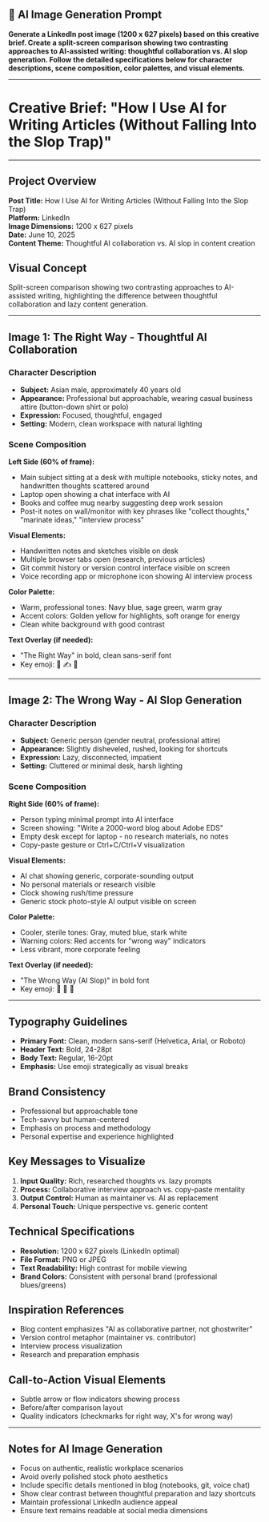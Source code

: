
## 🎨 AI Image Generation Prompt

**Generate a LinkedIn post image (1200 x 627 pixels) based on this creative brief. Create a split-screen comparison showing two contrasting approaches to AI-assisted writing: thoughtful collaboration vs. AI slop generation. Follow the detailed specifications below for character descriptions, scene composition, color palettes, and visual elements.**

---
# Creative Brief: "How I Use AI for Writing Articles (Without Falling Into the Slop Trap)"

---

## Project Overview
**Post Title:** How I Use AI for Writing Articles (Without Falling Into the Slop Trap)  
**Platform:** LinkedIn  
**Image Dimensions:** 1200 x 627 pixels  
**Date:** June 10, 2025  
**Content Theme:** Thoughtful AI collaboration vs. AI slop in content creation

## Visual Concept
Split-screen comparison showing two contrasting approaches to AI-assisted writing, highlighting the difference between thoughtful collaboration and lazy content generation.

---

## Image 1: The Right Way - Thoughtful AI Collaboration

### Character Description
- **Subject:** Asian male, approximately 40 years old
- **Appearance:** Professional but approachable, wearing casual business attire (button-down shirt or polo)
- **Expression:** Focused, thoughtful, engaged
- **Setting:** Modern, clean workspace with natural lighting

### Scene Composition
**Left Side (60% of frame):**
- Main subject sitting at a desk with multiple notebooks, sticky notes, and handwritten thoughts scattered around
- Laptop open showing a chat interface with AI
- Books and coffee mug nearby suggesting deep work session
- Post-it notes on wall/monitor with key phrases like "collect thoughts," "marinate ideas," "interview process"

**Visual Elements:**
- Handwritten notes and sketches visible on desk
- Multiple browser tabs open (research, previous articles)
- Git commit history or version control interface visible on screen
- Voice recording app or microphone icon showing AI interview process

**Color Palette:**
- Warm, professional tones: Navy blue, sage green, warm gray
- Accent colors: Golden yellow for highlights, soft orange for energy
- Clean white background with good contrast

**Text Overlay (if needed):**
- "The Right Way" in bold, clean sans-serif font
- Key emoji: 🎯 ✍️ 🧠

---

## Image 2: The Wrong Way - AI Slop Generation

### Character Description
- **Subject:** Generic person (gender neutral, professional attire)
- **Appearance:** Slightly disheveled, rushed, looking for shortcuts
- **Expression:** Lazy, disconnected, impatient
- **Setting:** Cluttered or minimal desk, harsh lighting

### Scene Composition
**Right Side (60% of frame):**
- Person typing minimal prompt into AI interface
- Screen showing: "Write a 2000-word blog about Adobe EDS"
- Empty desk except for laptop - no research materials, no notes
- Copy-paste gesture or Ctrl+C/Ctrl+V visualization

**Visual Elements:**
- AI chat showing generic, corporate-sounding output
- No personal materials or research visible
- Clock showing rush/time pressure
- Generic stock photo-style AI output visible on screen

**Color Palette:**
- Cooler, sterile tones: Gray, muted blue, stark white
- Warning colors: Red accents for "wrong way" indicators
- Less vibrant, more corporate feeling

**Text Overlay (if needed):**
- "The Wrong Way (AI Slop)" in bold font
- Key emoji: 🚫 💩 🤖

---

## Typography Guidelines
- **Primary Font:** Clean, modern sans-serif (Helvetica, Arial, or Roboto)
- **Header Text:** Bold, 24-28pt
- **Body Text:** Regular, 16-20pt
- **Emphasis:** Use emoji strategically as visual breaks

## Brand Consistency
- Professional but approachable tone
- Tech-savvy but human-centered
- Emphasis on process and methodology
- Personal expertise and experience highlighted

## Key Messages to Visualize
1. **Input Quality:** Rich, researched thoughts vs. lazy prompts
2. **Process:** Collaborative interview approach vs. copy-paste mentality
3. **Output Control:** Human as maintainer vs. AI as replacement
4. **Personal Touch:** Unique perspective vs. generic content

## Technical Specifications
- **Resolution:** 1200 x 627 pixels (LinkedIn optimal)
- **File Format:** PNG or JPEG
- **Text Readability:** High contrast for mobile viewing
- **Brand Colors:** Consistent with personal brand (professional blues/greens)

## Inspiration References
- Blog content emphasizes "AI as collaborative partner, not ghostwriter"
- Version control metaphor (maintainer vs. contributor)
- Interview process visualization
- Research and preparation emphasis

## Call-to-Action Visual Elements
- Subtle arrow or flow indicators showing process
- Before/after comparison layout
- Quality indicators (checkmarks for right way, X's for wrong way)

---

## Notes for AI Image Generation
- Focus on authentic, realistic workplace scenarios
- Avoid overly polished stock photo aesthetics
- Include specific details mentioned in blog (notebooks, git, voice chat)
- Show clear contrast between thoughtful preparation and lazy shortcuts
- Maintain professional LinkedIn audience appeal
- Ensure text remains readable at social media dimensions
